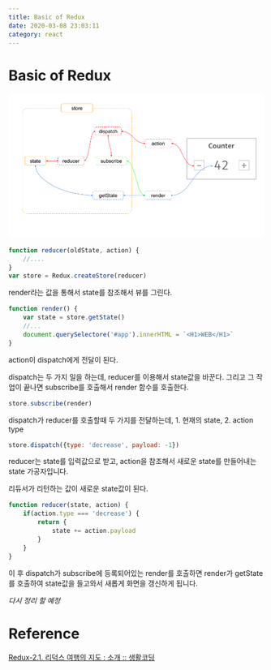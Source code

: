 ```yaml
---
title: Basic of Redux
date: 2020-03-08 23:03:11
category: react
---
```


# Basic of Redux

![img](./images/redux.png)

```js
function reducer(oldState, action) {
	//....
}
var store = Redux.createStore(reducer)
```

render라는 값을 통해서 state를 참조해서 뷰를 그린다.

```js
function render() {
    var state = store.getState()
    //...
    document.querySelectore('#app').innerHTML = `<H1>WEB</H1>`
}
```

action이 dispatch에게 전달이 된다.

dispatch는 두 가지 일을 하는데, reducer를 이용해서 state값을 바꾼다. 그리고 그 작업이 끝나면 subscribe를 호출해서 render 함수를 호출한다. 

```js
store.subscribe(render)
```

dispatch가 reducer를 호출할때 두 가지를 전달하는데, 1. 현재의 state, 2. action type


```js
store.dispatch({type: 'decrease', payload: -1})
```

reducer는 state를 입력값으로 받고, action을 참조해서 새로운 state를 만들어내는 state 가공자입니다.

리듀서가 리턴하는 값이 새로운 state값이 된다.

```js
function reducer(state, action) {
    if(action.type === 'decrease') {
        return {
            state += action.payload
        }
    }
}
```

이 후 dispatch가 subscribe에 등록되어있는 render를 호출하면 render가 getState를 호출하여 state값을 들고와서 새롭게 화면을 갱신하게 됩니다.

*다시 정리 할 예정*

# Reference

[Redux-2.1. 리덕스 여행의 지도 : 소개 :: 생활코딩](https://www.youtube.com/watch?v=N9PT9iNTZAE)